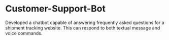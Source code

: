 # Customer-Support-Bot
Developed a chatbot capable of answering frequently asked questions for a shipment tracking website.
This can respond to both textual message and voice commands.

